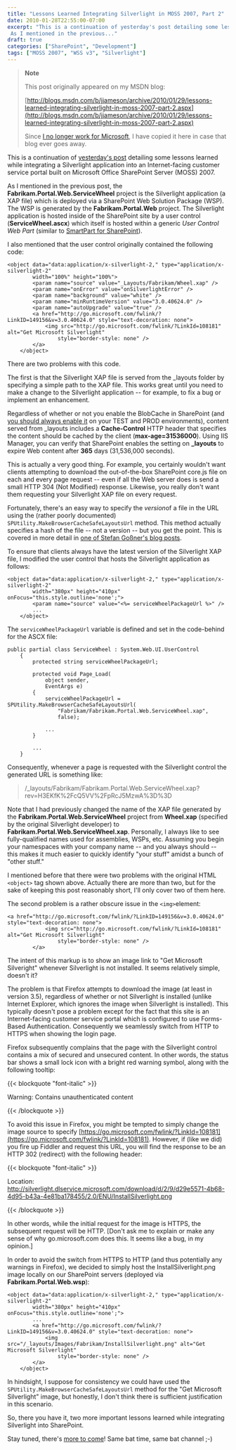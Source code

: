 ```yaml
---
title: "Lessons Learned Integrating Silverlight in MOSS 2007, Part 2"
date: 2010-01-28T22:55:00-07:00
excerpt: "This is a continuation of yesterday's post detailing some lessons learned while integrating a Silverlight application into an Internet-facing customer service portal built on Microsoft Office SharePoint Server (MOSS) 2007. 
 As I mentioned in the previous..."
draft: true
categories: ["SharePoint", "Development"]
tags: ["MOSS 2007", "WSS v3", "Silverlight"]
---
```


> **Note**
>
> This post originally appeared on my MSDN blog:
>
> [http://blogs.msdn.com/b/jjameson/archive/2010/01/29/lessons-learned-integrating-silverlight-in-moss-2007-part-2.aspx](http://blogs.msdn.com/b/jjameson/archive/2010/01/29/lessons-learned-integrating-silverlight-in-moss-2007-part-2.aspx)
>
> Since
> [I no longer work for Microsoft](/blog/jjameson/2011/09/02/last-day-with-microsoft), I have copied it here in case that
> blog ever goes away.

This is a continuation of
[yesterday's post](/blog/jjameson/2010/01/28/lessons-learned-integrating-silverlight-in-moss-2007-part-1) detailing some lessons learned while integrating a Silverlight
application into an Internet-facing customer service portal built on Microsoft
Office SharePoint Server (MOSS) 2007.

As I mentioned in the previous post, the **Fabrikam.Portal.Web.ServiceWheel**
project is the Silverlight application (a XAP file) which is deployed via a
SharePoint Web Solution Package (WSP). The WSP is generated by the **Fabrikam.Portal.Web**
project. The Silverlight application is hosted inside of the SharePoint site
by a user control (**ServiceWheel.ascx**) which itself is hosted
within a generic *User Control Web Part* (similar to
[SmartPart for SharePoint](http://www.codeplex.com/smartpart)).

I also mentioned that the user control originally contained the following
code:

```
<object data="data:application/x-silverlight-2," type="application/x-silverlight-2"
        width="100%" height="100%">
        <param name="source" value="_Layouts/Fabrikam/Wheel.xap" />
        <param name="onError" value="onSilverlightError" />
        <param name="background" value="white" />
        <param name="minRuntimeVersion" value="3.0.40624.0" />
        <param name="autoUpgrade" value="true" />
        <a href="http://go.microsoft.com/fwlink/?LinkID=149156&v=3.0.40624.0" style="text-decoration: none">
            <img src="http://go.microsoft.com/fwlink/?LinkId=108181" alt="Get Microsoft Silverlight"
                style="border-style: none" />
        </a>
    </object>
```

There are two problems with this code.

The first is that the Silverlight XAP file is served from the \_layouts folder
by specifying a simple path to the XAP file. This works great until you need
to make a change to the Silverlight application -- for example, to fix a bug
or implement an enhancement.

Regardless of whether or not you enable the BlobCache in SharePoint (and
[you should always enable it](/blog/jjameson/2009/03/27/always-enable-disk-based-caching-in-moss-2007) on your TEST and PROD environments), content
served from \_layouts includes a **Cache-Control** HTTP header that
specifies the content should be cached by the client (**max-age=31536000**).
Using IIS Manager, you can verify that SharePoint enables the setting on
**\_layouts** to expire Web content after **365** days
(31,536,000 seconds).

This is actually a very good thing. For example, you certainly wouldn't want
clients attempting to download the out-of-the-box SharePoint core.js file on
each and every page request -- even if all the Web server does is send a small
HTTP 304 (Not Modified) response. Likewise, you really don't want them requesting
your Silverlight XAP file on every request.

Fortunately, there's an easy way to specify the *version*of a file in the URL using the (rather poorly documented)
`SPUtility.MakeBrowserCacheSafeLayoutsUrl` method. This method actually
specifies a hash of the file -- not a version -- but you get the point. This
is covered in more detail in
[one of Stefan Goßner's blog posts](http://blogs.technet.com/stefan_gossner/archive/2009/04/08/how-to-create-a-browser-cache-save-url-to-a-javascript-or-css-file-in-sharepoint.aspx).

To ensure that clients always have the latest version of the Silverlight
XAP file, I modified the user control that hosts the Silverlight application
as follows:

```
<object data="data:application/x-silverlight-2," type="application/x-silverlight-2"
        width="380px" height="410px" onFocus="this.style.outline='none';">
        <param name="source" value="<%= serviceWheelPackageUrl %>" />
        ...
    </object>
```

The `serviceWheelPackageUrl` variable is defined and set in the
code-behind for the ASCX file:

```
public partial class ServiceWheel : System.Web.UI.UserControl
    {
        protected string serviceWheelPackageUrl;

        protected void Page_Load(
            object sender,
            EventArgs e)
        {
            serviceWheelPackageUrl = SPUtility.MakeBrowserCacheSafeLayoutsUrl(
                "Fabrikam/Fabrikam.Portal.Web.ServiceWheel.xap",
                false);

            ...
        }

        ...
    }
```

Consequently, whenever a page is requested with the Silverlight control the
generated URL is something like:

> /\_layouts/Fabrikam/Fabrikam.Portal.Web.ServiceWheel.xap?rev=H3EKfK%2FcQ5VV%2FpRcJ5MzwA%3D%3D

Note that I had previously changed the name of the XAP file generated by
the **Fabrikam.Portal.Web.ServiceWheel** project from **Wheel.xap** (specified by the original Silverlight developer) to **Fabrikam.Portal.Web.ServiceWheel.xap**.
Personally, I always like to see fully-qualified names used for assemblies,
WSPs, etc. Assuming you begin your namespaces with your company name -- and
you always should -- this makes it much easier to quickly identify "your stuff"
amidst a bunch of "other stuff."

I mentioned before that there were two problems with the original HTML
`<object>`
tag shown above. Actually there are more than two, but for the sake of keeping
this post reasonably short, I'll only cover two of them here.

The second problem is a rather obscure issue in the `<img>`element:

```
<a href="http://go.microsoft.com/fwlink/?LinkID=149156&v=3.0.40624.0" style="text-decoration: none">
            <img src="http://go.microsoft.com/fwlink/?LinkId=108181" alt="Get Microsoft Silverlight"
                style="border-style: none" />
        </a>
```

The intent of this markup is to show an image link to "Get Microsoft Silveright"
whenever Silverlight is not installed. It seems relatively simple, doesn't it?

The problem is that Firefox attempts to download the image (at least in version
3.5), regardless of whether or not Silverlight is installed (unlike Internet
Explorer, which ignores the image when Silverlight is installed). This typically
doesn't pose a problem except for the fact that this site is an Internet-facing
customer service portal which is configured to use Forms-Based Authentication.
Consequently we seamlessly switch from HTTP to HTTPS when showing the login
page.

Firefox subsequently complains that the page with the Silverlight control
contains a mix of secured and unsecured content. In other words, the status
bar shows a small lock icon with a bright red warning symbol, along with the
following tooltip:

{{< blockquote "font-italic" >}}

Warning: Contains unauthenticated content

{{< /blockquote >}}

To avoid this issue in Firefox, you might be tempted to simply change the
image source to specify
[https://go.microsoft.com/fwlink/?LinkId=108181](https://go.microsoft.com/fwlink/?LinkId=108181).
However, if (like we did) you fire up Fiddler and request this URL, you will
find the response to be an HTTP 302 (redirect) with the following header:

{{< blockquote "font-italic" >}}

Location: http://silverlight.dlservice.microsoft.com/download/d/2/9/d29e5571-4b68-4d95-b43a-4e81ba178455/2.0/ENU/InstallSilverlight.png

{{< /blockquote >}}

In other words, while the initial request for the image is HTTPS, the subsequent
request will be HTTP. [Don't ask me to explain or make any sense of why go.microsoft.com
does this. It seems like a bug, in my opinion.]

In order to avoid the switch from HTTPS to HTTP (and thus potentially any
warnings in Firefox), we decided to simply host the InstallSilverlight.png image
locally on our SharePoint servers (deployed via **Fabrikam.Portal.Web.wsp**):

```
<object data="data:application/x-silverlight-2," type="application/x-silverlight-2"
        width="380px" height="410px" onFocus="this.style.outline='none';">
        ...
        <a href="http://go.microsoft.com/fwlink/?LinkID=149156&v=3.0.40624.0" style="text-decoration: none">
            <img src="/_layouts/Images/Fabrikam/InstallSilverlight.png" alt="Get Microsoft Silverlight"
                style="border-style: none" />
        </a>
    </object>
```

In hindsight, I suppose for consistency we could have used the `SPUtility.MakeBrowserCacheSafeLayoutsUrl` method for the "Get Microsoft
Silverlight" image, but honestly, I don't think there is sufficient justification
in this scenario.

So, there you have it, two more important lessons learned while integrating
Silverlight into SharePoint.

Stay tuned, there's
[more to come](/blog/jjameson/2010/01/30/lessons-learned-integrating-silverlight-in-moss-2007-part-3)! Same bat time, same bat channel ;-)

